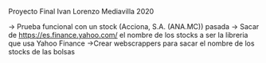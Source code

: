Proyecto Final Ivan Lorenzo Mediavilla 2020

-> Prueba funcional con un stock (Acciona, S.A. (ANA.MC)) pasada
    -> Sacar de https://es.finance.yahoo.com/ el nombre de los stocks a ser la libreria que usa Yahoo Finance
->Crear webscrappers para sacar el nombre de los stocks de las bolsas